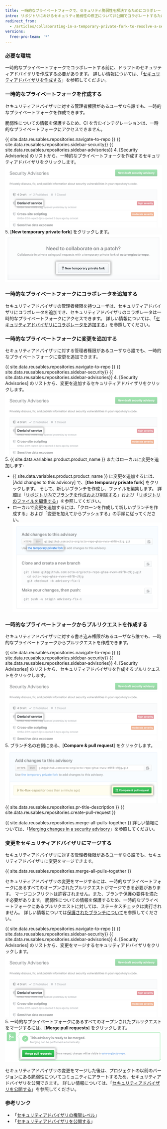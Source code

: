 ```yaml
---
title: 一時的なプライベートフォークで、セキュリティ脆弱性を解決するためにコラボレートする
intro: リポジトリにおけるセキュリティ脆弱性の修正について非公開でコラボレートするため、一時的なプライベートフォークを作成できます。
redirect_from:
  - /articles/collaborating-in-a-temporary-private-fork-to-resolve-a-security-vulnerability
versions:
  free-pro-team: '*'
---
```


### 必要な環境

一時的なプライベートフォークでコラボレートする前に、ドラフトのセキュリティアドバイザリを作成する必要があります。 詳しい情報については、「[セキュリティアドバイザリを作成する](/github/managing-security-vulnerabilities/creating-a-security-advisory)」を参照してください。

### 一時的なプライベートフォークを作成する

セキュリティアドバイザリに対する管理者権限があるユーザなら誰でも、一時的なプライベートフォークを作成できます。

脆弱性についての情報を保護するため、CI を含むインテグレーションは、一時的なプライベートフォークにアクセスできません。

{{ site.data.reusables.repositories.navigate-to-repo }}
{{ site.data.reusables.repositories.sidebar-security}}
{{ site.data.reusables.repositories.sidebar-advisories}}
4. [Security Advisories] のリストから、一時的なプライベートフォークを作成するセキュリティアドバイザリをクリックします。 ![リスト内のセキュリティアドバイザリ](/assets/images/help/security/security-advisory-in-list.png)
5. [**New temporary private fork**] をクリックします。 ![[New temporary private fork] ボタン](/assets/images/help/security/new-temporary-private-fork-button.png)

### 一時的なプライベートフォークにコラボレータを追加する

セキュリティアドバイザリの管理者権限を持つユーザは、セキュリティアドバイザリにコラボレータを追加でき、セキュリティアドバイザリのコラボレータは一時的なプライベートフォークにアクセスできます。 詳しい情報については、「[セキュリティアドバイザリにコラボレータを追加する](/github/managing-security-vulnerabilities/adding-a-collaborator-to-a-security-advisory)」を参照してください。

### 一時的なプライベートフォークに変更を追加する

セキュリティアドバイザリに対する管理者権限があるユーザなら誰でも、一時的なプライベートフォークに変更を追加できます。

{{ site.data.reusables.repositories.navigate-to-repo }}
{{ site.data.reusables.repositories.sidebar-security}}
{{ site.data.reusables.repositories.sidebar-advisories}}
4. [Security Advisories] のリストから、変更を追加するセキュリティアドバイザリをクリックします。 ![リスト内のセキュリティアドバイザリ](/assets/images/help/security/security-advisory-in-list.png)
5. {{ site.data.variables.product.product_name }} またはローカルに変更を追加します:
   - {{ site.data.variables.product.product_name }} に変更を追加するには、[Add changes to this advisory] で、[**the temporary private fork**] をクリックします。 そして、新しいブランチを作成し、ファイルを編集します。 詳細は「[リポジトリ内でブランチを作成および削除する](/articles/creating-and-deleting-branches-within-your-repository)」および「[リポジトリのファイルを編集する](/articles/editing-files-in-your-repository)」を参照してください。
   - ローカルで変更を追加するには、「クローンを作成して新しいブランチを作成する」および「変更を加えてからプッシュする」の手順に従ってください。 ![このアドバイザリボックスに変更を追加](/assets/images/help/security/add-changes-to-this-advisory-box.png)

### 一時的なプライベートフォークからプルリクエストを作成する

セキュリティアドバイザリに対する書き込み権限があるユーザなら誰でも、一時的なプライベートフォークからプルリクエストを作成できます。

{{ site.data.reusables.repositories.navigate-to-repo }}
{{ site.data.reusables.repositories.sidebar-security}}
{{ site.data.reusables.repositories.sidebar-advisories}}
4. [Security Advisories] のリストから、セキュリティアドバイザリを作成するプルリクエストをクリックします。 ![リスト内のセキュリティアドバイザリ](/assets/images/help/security/security-advisory-in-list.png)
5. ブランチ名の右側にある、[**Compare & pull request**] をクリックします。 ![[Compare & pull request] ボタン](/assets/images/help/security/security-advisory-compare-and-pr.png)
{{ site.data.reusables.repositories.pr-title-description }}
{{ site.data.reusables.repositories.create-pull-request }}

{{ site.data.reusables.repositories.merge-all-pulls-together }} 詳しい情報については、「[Merging changes in a security advisory](#merging-changes-in-a-security-advisory)」を参照してください。

### 変更をセキュリティアドバイザリにマージする

セキュリティアドバイザリに対する管理者権限があるユーザなら誰でも、セキュリティアドバイザリに変更をマージできます。

{{ site.data.reusables.repositories.merge-all-pulls-together }}

セキュリティアドバイザリの変更をマージするには、一時的なプライベートフォークにあるすべてのオープンされたプルリクエストがマージできる必要があります。 マージコンフリクトは許容されません。また、ブランチ保護の要件を満たす必要があります。 脆弱性についての情報を保護するため、一時的なプライベートフォークにあるプルリクエストに対しては、ステータスチェックは実行されません。 詳しい情報については[保護されたブランチについて](/articles/about-protected-branches)を参照してください。

{{ site.data.reusables.repositories.navigate-to-repo }}
{{ site.data.reusables.repositories.sidebar-security}}
{{ site.data.reusables.repositories.sidebar-advisories}}
4. [Security Advisories] のリストから、変更をマージするセキュリティアドバイザリをクリックします。 ![リスト内のセキュリティアドバイザリ](/assets/images/help/security/security-advisory-in-list.png)
5. 一時的なプライベートフォークにあるすべてのオープンされたプルリクエストをマージするには、[**Merge pull requests**] をクリックします。 ![[Merge pull requests] ボタン](/assets/images/help/security/merge-pull-requests-button.png)

セキュリティアドバイザリの変更をマージした後は、プロジェクトの以前のバージョンにある脆弱性についてコミュニティにアラートするため、セキュリティアドバイザリを公開できます。 詳しい情報については、「[セキュリティアドバイザリを公開する](/github/managing-security-vulnerabilities/publishing-a-security-advisory)」を参照してください。

### 参考リンク

- 「[セキュリティアドバイザリの権限レベル](/github/managing-security-vulnerabilities/permission-levels-for-security-advisories)」
- 「[セキュリティアドバイザリを公開する](/github/managing-security-vulnerabilities/publishing-a-security-advisory)」
